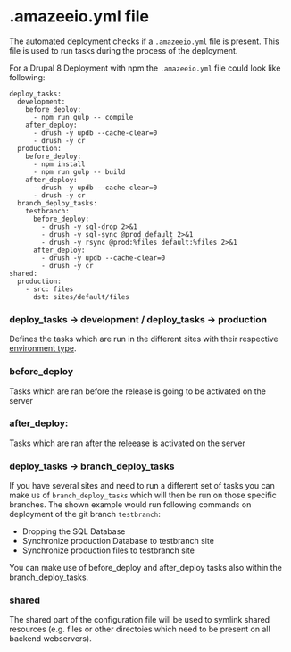 # .amazeeio.yml file

The automated deployment checks if a `.amazeeio.yml` file is present. This file is used to run tasks during the process of the deployment.

For a Drupal 8 Deployment with npm the `.amazeeio.yml` file could look like following:

```
deploy_tasks:
  development:
    before_deploy:
      - npm run gulp -- compile
    after_deploy:
      - drush -y updb --cache-clear=0
      - drush -y cr
  production:
    before_deploy:
      - npm install
      - npm run gulp -- build
    after_deploy:
      - drush -y updb --cache-clear=0
      - drush -y cr
  branch_deploy_tasks:
    testbranch:
      before_deploy:
        - drush -y sql-drop 2>&1
        - drush -y sql-sync @prod default 2>&1
        - drush -y rsync @prod:%files default:%files 2>&1
      after_deploy:
        - drush -y updb --cache-clear=0
        - drush -y cr
shared:
  production:
    - src: files
      dst: sites/default/files
```

### deploy_tasks  → development / deploy_tasks → production
Defines the tasks which are run in the different sites with their respective [environment type](../environment_type.md).

### before_deploy
Tasks which are ran before the release is going to be activated on the server

### after_deploy:
Tasks which are ran after the releease is activated on the server

### deploy_tasks → branch_deploy_tasks
If you have several sites and need to run a different set of tasks you can make us of `branch_deploy_tasks` which will then be run on those specific branches. The shown example would run following commands on deployment of the git branch `testbranch`:

  - Dropping the SQL Database
  - Synchronize production Database to testbranch site
  - Synchronize production files to testbranch site

You can make use of before_deploy and after_deploy tasks also within the branch_deploy_tasks.

### shared
The shared part of the configuration file will be used to symlink shared resources (e.g. files or other directoies which need to be present on all backend webservers).
